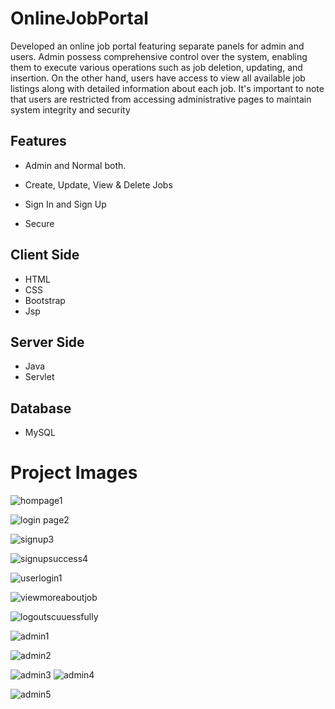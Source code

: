 # OnlineJobPortal
 <p> Developed an online job portal featuring separate panels for admin and users. Admin possess comprehensive control over the system, enabling them to execute various operations such as job deletion, updating, and insertion. On the other hand, users have access to view all available job listings along with detailed information about each job. It's important to note that users are restricted from accessing administrative pages to maintain system integrity and security </p>

<h2>Features</h2>
<ul>
  <li>
     <p>Admin and Normal both.</p>
  
  </li>

  <li><p>Create, Update, View & Delete Jobs</p></li>
  <li><p>Sign In and Sign Up</p></li>
  <li> <p>Secure</p></li>
</ul>

<h2> Client Side </h2>

<ul>
  <li>
    HTML
  </li>
  <li>
    CSS
  </li>
  <li>
    Bootstrap
  </li>
  <li>
    Jsp
  </li>
</ul>
<h2> Server Side </h2>

<ul>
  <li>
    Java
  </li>
  <li>
    Servlet
  </li>
</ul>

<h2> Database </h2>

<ul>
  <li>
    MySQL
  </li>
</ul>

<h1>Project Images</h1>



![hompage1](https://github.com/786hasnainshaikh/Online-Job-Portal/assets/123292169/1e77ed33-e4e3-4f96-8d77-0a78905a9b80)

![login page2](https://github.com/786hasnainshaikh/Online-Job-Portal/assets/123292169/c63c5aa5-8ea1-4cf1-991d-8b0d5a704667)

![signup3](https://github.com/786hasnainshaikh/Online-Job-Portal/assets/123292169/e67a561a-c496-4839-b988-7c8a933ccb60)

![signupsuccess4](https://github.com/786hasnainshaikh/Online-Job-Portal/assets/123292169/1734ee45-f113-4f0f-b6cb-fe08c7e7c318)


![userlogin1](https://github.com/786hasnainshaikh/Online-Job-Portal/assets/123292169/5211de7e-04ab-427b-9e8c-8fff4460a791)

![viewmoreaboutjob](https://github.com/786hasnainshaikh/Online-Job-Portal/assets/123292169/47a6de0a-d8a2-46c7-b003-ca5f5460975f)

![logoutscuuessfully](https://github.com/786hasnainshaikh/Online-Job-Portal/assets/123292169/ae95bc65-9f68-4f15-b1e1-9e752805bf5d)

![admin1](https://github.com/786hasnainshaikh/Online-Job-Portal/assets/123292169/937cce74-2a76-4d5e-a596-6431826c5dc4)

![admin2](https://github.com/786hasnainshaikh/Online-Job-Portal/assets/123292169/76345a25-8a45-420d-b8e6-85b9e93e2929)

![admin3](https://github.com/786hasnainshaikh/Online-Job-Portal/assets/123292169/5dfec2b6-20e8-46d5-b336-bf6fa9931e87)
![admin4](https://github.com/786hasnainshaikh/Online-Job-Portal/assets/123292169/8a1c1da3-a911-4cf6-94ed-cdeb423c6c1e)

![admin5](https://github.com/786hasnainshaikh/Online-Job-Portal/assets/123292169/d7f09d3f-f62c-46cc-a4ba-b267fdc5d815)
